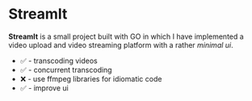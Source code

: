 # StreamIt
**StreamIt** is a small project built with GO in which I have implemented a video upload and video streaming platform with a rather *minimal ui*.

- ✅ - transcoding videos
- ✅ - concurrent transcoding
- ❌ - use ffmpeg libraries for idiomatic code
- ✅ - improve ui
